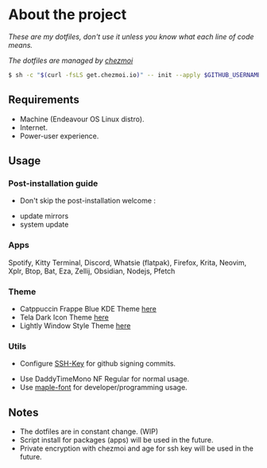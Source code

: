 # About the project

_These are my dotfiles, don't use it unless you know what each line of code means._

_The dotfiles are managed by [chezmoi](https://www.chezmoi.io/)_

```bash
$ sh -c "$(curl -fsLS get.chezmoi.io)" -- init --apply $GITHUB_USERNAME
```

## Requirements
- Machine (Endeavour OS Linux distro).
- Internet.
- Power-user experience.

## Usage

### Post-installation guide
- Don't skip the post-installation welcome : 
 * update mirrors
 * system update

### Apps
Spotify, Kitty Terminal, Discord, Whatsie (flatpak), Firefox, Krita, Neovim,
Xplr, Btop, Bat, Eza, Zellij, Obsidian, Nodejs, Pfetch

### Theme 
- Catppuccin Frappe Blue KDE Theme [here](https://github.com/catppuccin/kde)
- Tela Dark Icon Theme [here](https://github.com/vinceliuice/Tela-icon-theme)
- Lightly Window Style Theme [here](https://github.com/Luwx/Lightly)

### Utils

- Configure [SSH-Key](https://docs.github.com/en/authentication/connecting-to-github-with-ssh/generating-a-new-ssh-key-and-adding-it-to-the-ssh-agent) for github signing commits.
* Use DaddyTimeMono NF Regular for normal usage. 
* Use [maple-font](https://github.com/subframe7536/Maple-font/releases) for developer/programming usage.

## Notes

* The dotfiles are in constant change. (WIP)
* Script install for packages (apps) will be used in the future.
* Private encryption with chezmoi and age for ssh key will be used in the future.
